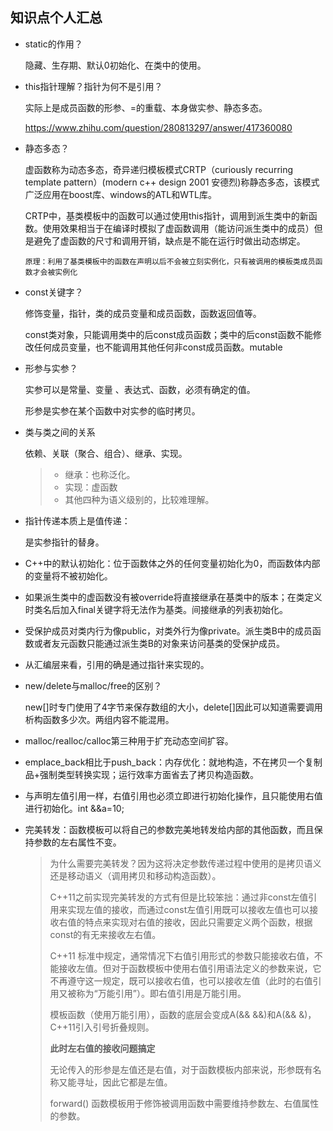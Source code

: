 ## 知识点个人汇总

- static的作用？

  隐藏、生存期、默认0初始化、在类中的使用。
  
- this指针理解？指针为何不是引用？

  实际上是成员函数的形参、=的重载、本身做实参、静态多态。

  https://www.zhihu.com/question/280813297/answer/417360080

- 静态多态？

  虚函数称为动态多态，奇异递归模板模式CRTP（curiously recurring template pattern）(modern c++ design 2001 安德烈)称静态多态，该模式广泛应用在boost库、windows的ATL和WTL库。

  CRTP中，基类模板中的函数可以通过使用this指针，调用到派生类中的新函数。使用效果相当于在编译时模拟了虚函数调用（能访问派生类中的成员）但是避免了虚函数的尺寸和调用开销，缺点是不能在运行时做出动态绑定。

  `原理：利用了基类模板中的函数在声明以后不会被立刻实例化，只有被调用的模板类成员函数才会被实例化`

- const关键字？

  修饰变量，指针，类的成员变量和成员函数，函数返回值等。

  const类对象，只能调用类中的后const成员函数；类中的后const函数不能修改任何成员变量，也不能调用其他任何非const成员函数。mutable

- 形参与实参？

  实参可以是常量、变量 、表达式、函数，必须有确定的值。

  形参是实参在某个函数中对实参的临时拷贝。

- 类与类之间的关系

  依赖、关联（聚合、组合）、继承、实现。

  > - 继承：也称泛化。
  > - 实现：虚函数
  > - 其他四种为语义级别的，比较难理解。

- 指针传递本质上是值传递：

  是实参指针的替身。

- C++中的默认初始化：位于函数体之外的任何变量初始化为0，而函数体内部的变量将不被初始化。

- 如果派生类中的虚函数没有被override将直接继承在基类中的版本；在类定义时类名后加入final关键字将无法作为基类。间接继承的列表初始化。

- 受保护成员对类内行为像public，对类外行为像private。派生类B中的成员函数或者友元函数只能通过派生类B的对象来访问基类的受保护成员。

- 从汇编层来看，引用的确是通过指针来实现的。

- new/delete与malloc/free的区别？

  new[]时专门使用了4字节来保存数组的大小，delete[]因此可以知道需要调用析构函数多少次。两组内容不能混用。

- malloc/realloc/calloc第三种用于扩充动态空间扩容。

- emplace_back相比于push_back：内存优化：就地构造，不在拷贝一个复制品+强制类型转换实现；运行效率方面省去了拷贝构造函数。

- 与声明左值引用一样，右值引用也必须立即进行初始化操作，且只能使用右值进行初始化。int &&a=10;

- 完美转发：函数模板可以将自己的参数完美地转发给内部的其他函数，而且保持参数的左右属性不变。

  > 为什么需要完美转发？因为这将决定参数传递过程中使用的是拷贝语义还是移动语义（调用拷贝和移动构造函数）。
  >
  > C++11之前实现完美转发的方式有但是比较笨拙：通过非const左值引用来实现左值的接收，而通过const左值引用既可以接收左值也可以接收右值的特点来实现对右值的接收，因此只需要定义两个函数，根据const的有无来接收左右值。
  >
  > C++11 标准中规定，通常情况下右值引用形式的参数只能接收右值，不能接收左值。但对于函数模板中使用右值引用语法定义的参数来说，它不再遵守这一规定，既可以接收右值，也可以接收左值（此时的右值引用又被称为“万能引用”）。即右值引用是万能引用。
  >
  > 模板函数（使用万能引用），函数的底层会变成A(&& &&)和A(&& &)，C++11引入引号折叠规则。
  >
  > **此时左右值的接收问题搞定**
  >
  > 无论传入的形参是左值还是右值，对于函数模板内部来说，形参既有名称又能寻址，因此它都是左值。
  >
  > forward<T>() 函数模板用于修饰被调用函数中需要维持参数左、右值属性的参数。

  

  

